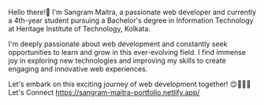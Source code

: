 Hello there!👋 I'm Sangram Maitra, a passionate web developer and currently a 4th-year student 
pursuing a Bachelor's degree in Information Technology at Heritage Institute of Technology, Kolkata.

I'm deeply passionate about web development and constantly seek opportunities to learn and grow in 
this ever-evolving field. I find immense joy in exploring new technologies and improving my skills to 
create engaging and innovative web experiences.


Let's embark on this exciting journey of web development together! 😊👨‍💻🚀
Let's Connect https://sangram-maitra-portfolio.netlify.app/
